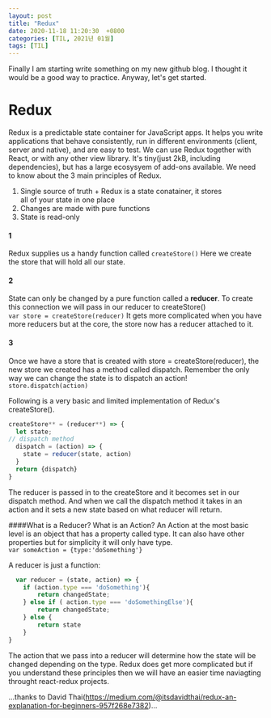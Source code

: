 ```yaml
---
layout: post
title: "Redux"
date: 2020-11-18 11:20:30  +0800
categories: [TIL, 2021년 01월]
tags: [TIL]
---
```


Finally I am starting write something on my new github blog. I thought it would be a good way to practice. Anyway, let's get started.

# Redux
Redux is a predictable state container for JavaScript apps.
It helps you write applications that behave consistently, run in different environments (client, server and native), and are easy to test. We can use Redux together with React, or with any other view library. It's tiny(just 2kB, including dependencies), but has a large ecosysyem of add-ons available.
We need to know about the 3 main principles of Redux.
1. Single source of truth + Redux is a state conatainer, it stores    
   all of your state in one place
2. Changes are made with pure functions
3. State is read-only

#### 1
Redux supplies us a handy function called `createStore()`
Here we create the store that will hold all our state.

#### 2 
State can only be changed by a pure function called a **reducer**. 
To create this connection we will pass in our reducer to createStore()  
`var store = createStore(reducer)`
It gets more complicated when you have more reducers but at the core, the store now has a reducer attached to it.

#### 3 
Once we have a store that is created with store = createStore(reducer), the new store we created has a method called dispatch. Remember the only way we can change the state is to dispatch an action!  
`store.dispatch(action)`  

Following is a very basic and limited implementation of Redux's createStore(). 

```js
createStore** = (reducer**) => {      
  let state;      
// dispatch method       
  dispatch = (action) => {      
    state = reducer(state, action)  
  }      
  return {dispatch}        
}  
```  

The reducer is passed in to the createStore and it becomes set in our dispatch method. And when we call the dispatch method it takes in an action and it sets a new state based on what reducer will return.

####What is a Reducer? What is an Action?
An Action at the most basic level is an object that has a property called type. It can also have other properties but for simplicity it will only have type.  
`var someAction = {type:'doSomething'}`

A reducer is just a function:

```js
  var reducer = (state, action) => {    
    if (action.type === 'doSomething'){    
        return changedState;    
    } else if ( action.type === 'doSomethingElse'){    
        return changedState;    
    } else {    
        return state    
    }    
}
```  

The action that we pass into a reducer will determine how the state will be changed depending on the type.
Redux does get more complicated but if you understand these principles then we will have an easier time naviagting throught react-redux projects.

...thanks to David Thai(https://medium.com/@itsdavidthai/redux-an-explanation-for-beginners-957f268e7382)...